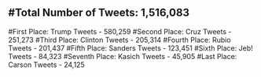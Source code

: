 #Total Number of Tweets: 1,516,083 
---
#First Place: Trump Tweets - 580,259
#Second Place: Cruz Tweets - 251,273
#Third Place: Clinton Tweets - 205,314
#Fourth Place: Rubio Tweets - 201,437
#Fifth Place: Sanders Tweets - 123,451
#Sixth Place: Jeb! Tweets - 84,323
#Seventh Place: Kasich Tweets - 45,905
#Last Place: Carson Tweets - 24,125
